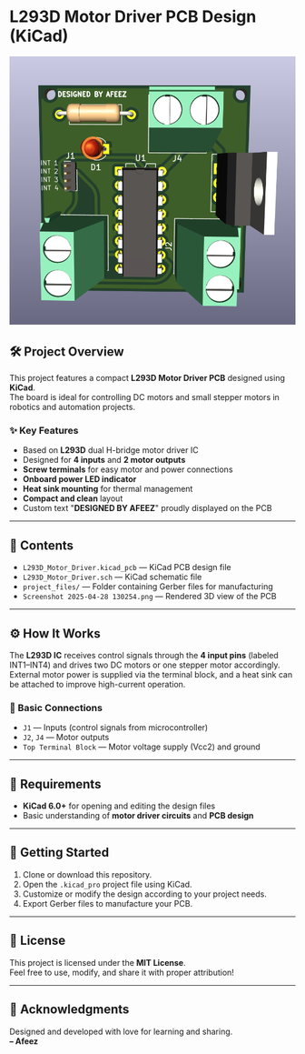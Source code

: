 # L293D Motor Driver PCB Design (KiCad)

![L293D Motor Driver PCB](./Screenshot%202025-04-28%20130254.png)

## 🛠️ Project Overview

This project features a compact **L293D Motor Driver PCB** designed using **KiCad**.  
The board is ideal for controlling DC motors and small stepper motors in robotics and automation projects.

### ✨ Key Features
- Based on **L293D** dual H-bridge motor driver IC
- Designed for **4 inputs** and **2 motor outputs**
- **Screw terminals** for easy motor and power connections
- **Onboard power LED indicator**
- **Heat sink mounting** for thermal management
- **Compact and clean** layout
- Custom text "**DESIGNED BY AFEEZ**" proudly displayed on the PCB

---

## 📂 Contents

- `L293D_Motor_Driver.kicad_pcb` — KiCad PCB design file
- `L293D_Motor_Driver.sch` — KiCad schematic file
- `project_files/` — Folder containing Gerber files for manufacturing
- `Screenshot 2025-04-28 130254.png` — Rendered 3D view of the PCB

---

## ⚙️ How It Works

The **L293D IC** receives control signals through the **4 input pins** (labeled INT1–INT4) and drives two DC motors or one stepper motor accordingly.  
External motor power is supplied via the terminal block, and a heat sink can be attached to improve high-current operation.

### 🔌 Basic Connections
- `J1` — Inputs (control signals from microcontroller)
- `J2`, `J4` — Motor outputs
- `Top Terminal Block` — Motor voltage supply (Vcc2) and ground

---

## 🧰 Requirements

- **KiCad 6.0+** for opening and editing the design files
- Basic understanding of **motor driver circuits** and **PCB design**

---

## 🚀 Getting Started

1. Clone or download this repository.
2. Open the `.kicad_pro` project file using KiCad.
3. Customize or modify the design according to your project needs.
4. Export Gerber files to manufacture your PCB.

---

## 📄 License

This project is licensed under the **MIT License**.  
Feel free to use, modify, and share it with proper attribution!

---

## 🙏 Acknowledgments

Designed and developed with love for learning and sharing.  
**– Afeez**
